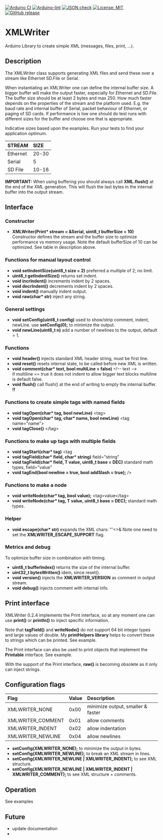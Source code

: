 
[![Arduino CI](https://github.com/RobTillaart/XMLWriter/workflows/Arduino%20CI/badge.svg)](https://github.com/marketplace/actions/arduino_ci)
[![Arduino-lint](https://github.com/RobTillaart/XMLWriter/actions/workflows/arduino-lint.yml/badge.svg)](https://github.com/RobTillaart/XMLWriter/actions/workflows/arduino-lint.yml)
[![JSON check](https://github.com/RobTillaart/XMLWriter/actions/workflows/jsoncheck.yml/badge.svg)](https://github.com/RobTillaart/XMLWriter/actions/workflows/jsoncheck.yml)
[![License: MIT](https://img.shields.io/badge/license-MIT-green.svg)](https://github.com/RobTillaart/XMLWriter/blob/master/LICENSE)
[![GitHub release](https://img.shields.io/github/release/RobTillaart/XMLWriter.svg?maxAge=3600)](https://github.com/RobTillaart/XMLWriter/releases)


# XMLWriter

Arduino Library to create simple XML (messages, files, print, ...).


## Description

The XMLWriter class supports generating XML files and send these over a stream
like Ethernet SD.File or Serial.

When instantiating an XMLWriter one can define the internal buffer size.
A bigger buffer will make the output faster, especially for Ethernet and SD.File.
The buffer size should be at least 2 bytes and max 250.
How much faster depends on the properties of the stream and the platform used.
E.g. the baud rate and internal buffer of Serial, packet behaviour of Ethernet,
or paging of SD cards.
If performance is low one should do test runs with different sizes for the buffer 
and choose one that is appropriate.

Indicative sizes based upon the examples.
Run your tests to find your application optimum.

| STREAM   |    SIZE    |
|:---------|:-----------|
| Ethernet |   20-30    |
| Serial   |     5      |
| SD File  |   10-16    |

**IMPORTANT:** When using buffering you should always call **XML.flush()** 
at the end of the XML generation. This will flush the last bytes in the internal buffer into the output stream.


## Interface


### Constructor

- **XMLWriter(Print\* stream = &Serial, uint8_t bufferSize = 10)** Constructor defines the stream and the buffer size
to optimize performance vs memory usage.
Note the default bufferSize of 10 can be optimized. 
See table in description above.


### Functions for manual layout control

- **void setIndentSize(uint8_t size = 2)** preferred a multiple of 2; no limit.
- **uint8_t getIndentSize()** returns set indent.
- **void incrIndent()** increments indent by 2 spaces.
- **void decrIndent()** decrements indent by 2 spaces.
- **void indent()** manually indent output.
- **void raw(char\* str)** inject any string.


### General settings

- **void setConfig(uint8_t config)** used to show/strip comment, indent, newLine. 
use **setConfig(0);** to minimize the output.
- **void newLine(uint8_t n)** add a number of newlines to the output, default = 1.


### Functions

- **void header()** injects standard XML header string, must be first line.
- **void reset()** resets internal state, to be called before new XML is written.
- **void comment(char\* text, bool multiLine = false)** \<!-- text --\>  
if multiline == true it does not indent to allow bigger text blocks
multiline is default false.
- **void flush()** call flush() at the end of writing to empty the internal buffer. **!!**


### Functions to create simple tags with named fields

- **void tagOpen(char\* tag, bool newLine)** \<tag\>
- **void tagOpen(char\* tag, char\* name, bool newLine)** \<tag name="name"\>
- **void tagClose()** \</tag\>


### Functions to make up tags with multiple fields

- **void tagStart(char\* tag)**  \<tag 
- **void tagField(char\* field, char\* string)**  field="string"
- **void tagField(char\* field, T value, uint8_t base = DEC)** standard math types,  field="value"
- **void tagEnd(bool newline = true, bool addSlash = true);**  /\>

### Functions to make a node

- **void writeNode(char\* tag, bool value);** \<tag\>value\</tag\>
- **void writeNode(char\* tag, T value, uint8_t base = DEC);** standard math types.

### Helper 

- **void escape(char\* str)** expands the XML chars: \"\'\<\>\&
Note one need to set the **XMLWRITER_ESCAPE_SUPPORT** flag.


### Metrics and debug

To optimize buffer size in combination with timing.

- **uint8_t bufferIndex()** returns the size of the internal buffer.
- **uint32_t bytesWritten()** idem, since reset().
- **void version()** injects the **XMLWRITER_VERSION** as comment in output stream.
- **void debug()** injects comment with internal info.


## Print interface

XMLWriter 0.2.4 implements the Print interface, so at any moment one can use 
**print()** or **println()** to inject specific information. 

Note that **tagField()** and **writeNode()** do not support 64 bit integer
types and large values of double. 
My **printHelpers library** helps to convert these to strings which can be printed.
See example.

The Print interface can also be used to print objects that 
implement the **Printable** interface. See example.

With the support of the Print interface, **raw()** is becoming obsolete as it only
can inject strings.


## Configuration flags

| Flag             | Value | Description       |
|:-----------------|:------|:------------------|
|XMLWRITER_NONE    | 0x00  | minimize output, smaller & faster |
|XMLWRITER_COMMENT | 0x01  | allow comments    |
|XMLWRITER_INDENT  | 0x02  | allow indentation |
|XMLWRITER_NEWLINE | 0x04  | allow newlines    |


- **setConfig(XMLWRITER_NONE);** to minimize the output in bytes.
- **setConfig(XMLWRITER_NEWLINE);** to break an XML stream in lines.
- **setConfig(XMLWRITER_NEWLINE | XMLWRITER_INDENT);** to see XML structure.
- **setConfig(XMLWRITER_NEWLINE | XMLWRITER_INDENT | XMLWRITER_COMMENT);** to see XML structure + comments.


## Operation

See examples


## Future

- update documentation
- 


